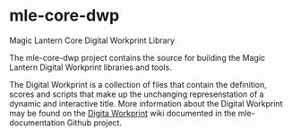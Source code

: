 # mle-core-dwp
Magic Lantern Core Digital Workprint Library

The mle-core-dwp project contains the source for building the Magic Lantern Digital Workprint libraries and tools.

The Digital Workprint is a collection of files that contain the definition, scores and scripts that make up the
unchanging represenstation of a dynamic and interactive title. More information about the Digital Workprint may be
found on the [Digita Workprint](https://github.com/magic-lantern-studio/mle-documentation/wiki/Digital-Workprint)
wiki documented in the mle-documentation Github project.
